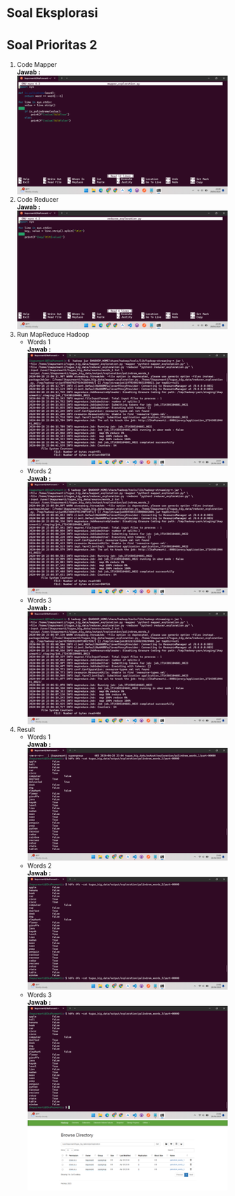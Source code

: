 # Soal Eksplorasi

# Soal Prioritas 2

1. Code Mapper  
   **Jawab :**  
   ![preview](https://github.com/Ikaap/data_ika-purwanti/blob/main/18_Big-Data-Technologies/screenshots/code_mapper_exploration.png)  
2. Code Reducer  
   **Jawab :**  
   ![preview](https://github.com/Ikaap/data_ika-purwanti/blob/main/18_Big-Data-Technologies/screenshots/code_reducer_exploration.png)  
3. Run MapReduce Hadoop  
   - Words 1  
   **Jawab :**  
   ![preview](https://github.com/Ikaap/data_ika-purwanti/blob/main/18_Big-Data-Technologies/screenshots/run_mapreduce_exploration_words_1.png)  
   - Words 2  
   **Jawab :**  
   ![preview](https://github.com/Ikaap/data_ika-purwanti/blob/main/18_Big-Data-Technologies/screenshots/run_mapreduce_exploration_words_2.png)  
   - Words 3  
   **Jawab :**  
   ![preview](https://github.com/Ikaap/data_ika-purwanti/blob/main/18_Big-Data-Technologies/screenshots/run_mapreduce_exploration_words_3.png)  
4. Result  
   - Words 1  
   **Jawab :**  
   ![preview](https://github.com/Ikaap/data_ika-purwanti/blob/main/18_Big-Data-Technologies/screenshots/result_exploration_words_1.png)  
   - Words 2  
   **Jawab :**  
   ![preview](https://github.com/Ikaap/data_ika-purwanti/blob/main/18_Big-Data-Technologies/screenshots/result_exploration_words_2.png)  
   - Words 3  
   **Jawab :**  
   ![preview](https://github.com/Ikaap/data_ika-purwanti/blob/main/18_Big-Data-Technologies/screenshots/result_exploration_words_3.png)   
   ![preview](https://github.com/Ikaap/data_ika-purwanti/blob/main/18_Big-Data-Technologies/screenshots/result_exploration_web.png)  
